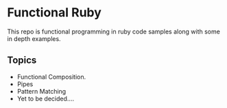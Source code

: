 # Functional Ruby

This repo is functional programming in ruby code samples along with some in depth examples.


## Topics
- Functional Composition.
- Pipes 
- Pattern Matching
- Yet to be decided....

